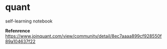 # quant
self-learning notebook

**Refenrence**  
 https://www.joinquant.com/view/community/detail/8ec7aaaa899cf928550f89a104637f22
